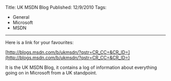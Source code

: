 Title: UK MSDN Blog
Published: 12/9/2010
Tags:
- General
- Microsoft
- MSDN
---

Here is a link for your favourites:

[http://blogs.msdn.com/b/ukmsdn/?qstr=CR_CC=&CR_ID=](http://blogs.msdn.com/b/ukmsdn/?qstr=CR_CC=&CR_ID=)

It is the UK MSDN Blog, it contains a log of information about everything going on in Microsoft from a UK standpoint.
